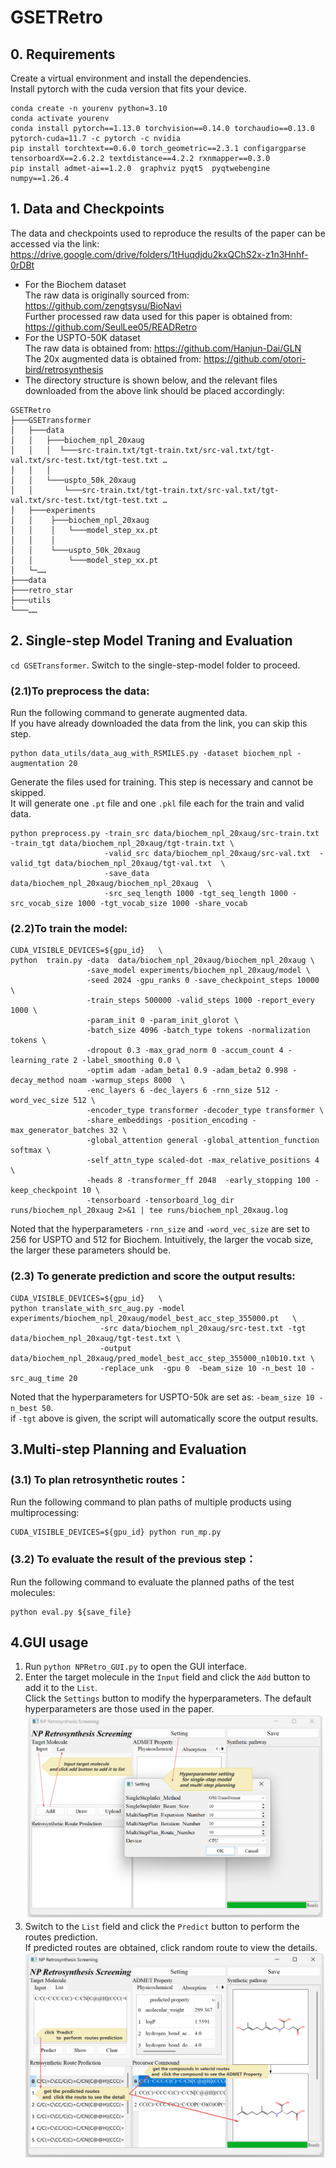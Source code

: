 # GSETRetro
## 0. Requirements
Create a virtual environment and install the dependencies.<br>
Install pytorch with the cuda version that fits your device.<br>
```
conda create -n yourenv python=3.10
conda activate yourenv
conda install pytorch==1.13.0 torchvision==0.14.0 torchaudio==0.13.0 pytorch-cuda=11.7 -c pytorch -c nvidia
pip install torchtext==0.6.0 torch_geometric==2.3.1 configargparse tensorboardX==2.6.2.2 textdistance==4.2.2 rxnmapper==0.3.0
pip install admet-ai==1.2.0  graphviz pyqt5  pyqtwebengine numpy==1.26.4
```
## 1. Data and Checkpoints
The data and checkpoints used to reproduce the results of the paper can be accessed via the link: 
https://drive.google.com/drive/folders/1tHuqdjdu2kxQChS2x-z1n3Hnhf-0rDBt  </br>
- For the Biochem dataset </br>
The raw data is originally sourced from: https://github.com/zengtsysu/BioNavi </br>
Further processed raw data used for this paper is obtained from: https://github.com/SeulLee05/READRetro </br>
- For the USPTO-50K dataset </br>
The raw data is obtained from: https://github.com/Hanjun-Dai/GLN </br>
The 20x augmented data is obtained from: https://github.com/otori-bird/retrosynthesis </br>
- The directory structure is shown below, and the relevant files downloaded from the above link should be placed accordingly:
```
GSETRetro
├───GSETransformer
│   ├───data
│   │   ├───biochem_npl_20xaug
│   │   │  └───src-train.txt/tgt-train.txt/src-val.txt/tgt-val.txt/src-test.txt/tgt-test.txt …
│   │   │
│   │   └───uspto_50k_20xaug
│   │       └───src-train.txt/tgt-train.txt/src-val.txt/tgt-val.txt/src-test.txt/tgt-test.txt …
│   ├───experiments
│   │    ├───biochem_npl_20xaug
│   │    │   └───model_step_xx.pt
│   │    │
│   │    └───uspto_50k_20xaug   
│   │        └───model_step_xx.pt
│   └─……
├───data       
├───retro_star
├───utils      
└───……
```
## 2. Single-step Model Traning and Evaluation
`cd GSETransformer`. Switch to the single-step-model folder to proceed.
### (2.1)To preprocess the data:
Run the following command to generate augmented data. </br>
If you have already downloaded the data from the link, you can skip this step. </br>
```
python data_utils/data_aug_with_RSMILES.py -dataset biochem_npl -augmentation 20 
```
Generate the files used for training. This step is necessary and cannot be skipped.</br>
It will generate one `.pt` file and one `.pkl` file each for the train and valid data.</br>
```
python preprocess.py -train_src data/biochem_npl_20xaug/src-train.txt -train_tgt data/biochem_npl_20xaug/tgt-train.txt \
                     -valid_src data/biochem_npl_20xaug/src-val.txt  -valid_tgt data/biochem_npl_20xaug/tgt-val.txt  \
                     -save_data data/biochem_npl_20xaug/biochem_npl_20xaug  \
                     -src_seq_length 1000 -tgt_seq_length 1000 -src_vocab_size 1000 -tgt_vocab_size 1000 -share_vocab
``` 
### (2.2)To train the model:
```
CUDA_VISIBLE_DEVICES=${gpu_id}   \
python  train.py -data  data/biochem_npl_20xaug/biochem_npl_20xaug \
                 -save_model experiments/biochem_npl_20xaug/model \
                 -seed 2024 -gpu_ranks 0 -save_checkpoint_steps 10000  \
                 -train_steps 500000 -valid_steps 1000 -report_every 1000 \
                 -param_init 0 -param_init_glorot \
                 -batch_size 4096 -batch_type tokens -normalization tokens \
                 -dropout 0.3 -max_grad_norm 0 -accum_count 4 -learning_rate 2 -label_smoothing 0.0 \
                 -optim adam -adam_beta1 0.9 -adam_beta2 0.998 -decay_method noam -warmup_steps 8000  \
                 -enc_layers 6 -dec_layers 6 -rnn_size 512 -word_vec_size 512 \
                 -encoder_type transformer -decoder_type transformer \
                 -share_embeddings -position_encoding -max_generator_batches 32 \
                 -global_attention general -global_attention_function softmax \
                 -self_attn_type scaled-dot -max_relative_positions 4 \
                 -heads 8 -transformer_ff 2048  -early_stopping 100 -keep_checkpoint 10 \
                 -tensorboard -tensorboard_log_dir runs/biochem_npl_20xaug 2>&1 | tee runs/biochem_npl_20xaug.log
```
Noted that the hyperparameters `-rnn_size` and `-word_vec_size` are set to 256 for USPTO and 512 for Biochem. Intuitively, the larger the vocab size, the larger these parameters should be.
### (2.3) To generate prediction and score the output results:
```
CUDA_VISIBLE_DEVICES=${gpu_id}   \
python translate_with_src_aug.py -model experiments/biochem_npl_20xaug/model_best_acc_step_355000.pt   \
                    -src data/biochem_npl_20xaug/src-test.txt -tgt data/biochem_npl_20xaug/tgt-test.txt \
                    -output data/biochem_npl_20xaug/pred_model_best_acc_step_355000_n10b10.txt \
                    -replace_unk  -gpu 0  -beam_size 10 -n_best 10 -src_aug_time 20
```
Noted that the hyperparameters for USPTO-50k are set as: `-beam_size 10 -n_best 50`. </br>
if `-tgt` above is given, the script will automatically score the output results.</br>
## 3.Multi-step Planning and Evaluation
### (3.1) To plan retrosynthetic routes：
Run the following command to plan paths of multiple products using multiprocessing:
```
CUDA_VISIBLE_DEVICES=${gpu_id} python run_mp.py
```
### (3.2) To evaluate the result of the previous step：
Run the following command to evaluate the planned paths of the test molecules:
```
python eval.py ${save_file}
```
## 4.GUI usage
1. Run `python NPRetro_GUI.py` to open the GUI interface.</br>
2. Enter the target molecule in the `Input` field and click the `Add` button to add it to the `List`.</br>
Click the `Settings` button to modify the hyperparameters. The default hyperparameters are those used in the paper.</br>
![GUI_usage_1/2](GUI/GUI_usage_1.png)
3. Switch to the `List` field and click the `Predict` button to perform the routes prediction.</br>
If predicted routes are obtained, click random route to view the details.</br>
![GUI_usage_2/2](GUI/GUI_usage_2.png)
